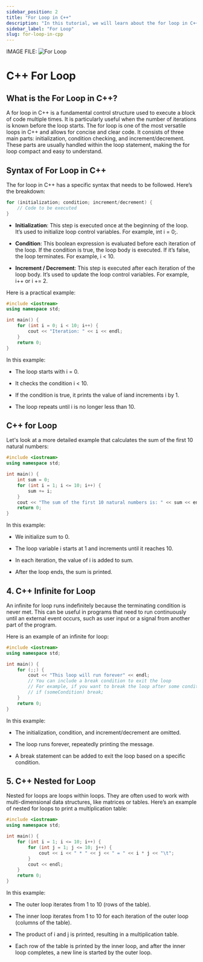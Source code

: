 ```yaml
---
sidebar_position: 2
title: "For Loop in C++"
description: "In this tutorial, we will learn about the for loop in C++ programming with the help of examples. The for loop is used to execute a block of code multiple times."
sidebar_label: "For Loop"
slug: for-loop-in-cpp
---
```


IMAGE FILE:
![For Loop](../../static/img/day-05/for-loop-in-cpp.png)

# C++ For Loop

## What is the For Loop in C++?
A for loop in C++ is a fundamental control structure used to execute a block of code multiple times. It is particularly useful when the number of iterations is known before the loop starts. The for loop is one of the most versatile loops in C++ and allows for concise and clear code. It consists of three main parts: initialization, condition checking, and increment/decrement. These parts are usually handled within the loop statement, making the for loop compact and easy to understand.

## Syntax of For Loop in C++
The for loop in C++ has a specific syntax that needs to be followed. Here’s the breakdown:

```cpp
for (initialization; condition; increment/decrement) {
    // Code to be executed
}
```
- **Initialization**: This step is executed once at the beginning of the loop. It’s used to initialize loop control variables. For example, int i = 0;.

- **Condition**: This boolean expression is evaluated before each iteration of the loop. If the condition is true, the loop body is executed. If it’s false, the loop terminates. For example, i < 10.

- **Increment / Decrement**: This step is executed after each iteration of the loop body. It’s used to update the loop control variables. For example, i++ or i += 2.

Here is a practical example:
```cpp
#include <iostream>
using namespace std;

int main() {
    for (int i = 0; i < 10; i++) {
        cout << "Iteration: " << i << endl;
    }
    return 0;
}
```

In this example:

- The loop starts with i = 0.

- It checks the condition i < 10.
 - If the condition is true, it prints the value of iand increments i by 1.
- The loop repeats until i is no longer less than 10.

## C++ for Loop 

Let's look at a more detailed example that calculates the sum of the first 10 natural numbers:

```cpp
#include <iostream>
using namespace std;

int main() {
    int sum = 0;
    for (int i = 1; i <= 10; i++) {
        sum += i;
    }
    cout << "The sum of the first 10 natural numbers is: " << sum << endl;
    return 0;
}
```

In this example:

- We initialize sum to 0.

- The loop variable i starts at 1 and increments until it reaches 10.
 - In each iteration, the value of i is added to sum.
- After the loop ends, the sum is printed.

## 4. C++ Infinite for Loop
An infinite for loop runs indefinitely because the terminating condition is never met. This can be useful in programs that need to run continuously until an external event occurs, such as user input or a signal from another part of the program.

Here is an example of an infinite for loop:

```cpp
#include <iostream>
using namespace std;

int main() {
    for (;;) {
        cout << "This loop will run forever" << endl;
        // You can include a break condition to exit the loop
        // For example, if you want to break the loop after some condition
        // if (someCondition) break;
    }
    return 0;
}
```

In this example:

- The initialization, condition, and increment/decrement are omitted.

- The loop runs forever, repeatedly printing the message.

- A break statement can be added to exit the loop based on a specific condition.

## 5. C++ Nested for Loop

Nested for loops are loops within loops. They are often used to work with multi-dimensional data structures, like matrices or tables. Here’s an example of nested for loops to print a multiplication table:

```cpp
#include <iostream>
using namespace std;

int main() {
    for (int i = 1; i <= 10; i++) {
        for (int j = 1; j <= 10; j++) {
            cout << i << " * " << j << " = " << i * j << "\t";
        }
        cout << endl;
    }
    return 0;
}
```

In this example:

- The outer loop iterates from 1 to 10 (rows of the table).

- The inner loop iterates from 1 to 10 for each iteration of the outer loop (columns of the table).

- The product of i and j is printed, resulting in a multiplication table.

- Each row of the table is printed by the inner loop, and after the inner loop completes, a new line is started by the outer loop.



